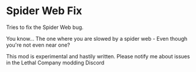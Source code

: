 # Spider Web Fix

Tries to fix the Spider Web bug.

You know... The one where you are slowed by a spider web - Even though you're not even near one?

This mod is experimental and hastily written.
Please notify me about issues in the Lethal Company modding Discord
